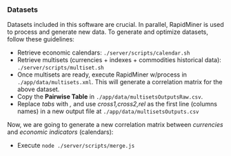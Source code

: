 ### Datasets

Datasets included in this software are crucial. In parallel, RapidMiner is used to process and generate new data.
To generate and optimize datasets, follow these guidelines:

* Retrieve economic calendars: `./server/scripts/calendar.sh`
* Retrieve multisets (currencies + indexes + commodities historical data): `./server/scripts/multiset.sh`
* Once multisets are ready, execute RapidMiner w/process in `./app/data/multisets.xml`. This will generate a correlation matrix for the above dataset.
* Copy the **Pairwise Table** in `./app/data/multisetsOutputsRaw.csv`.
* Replace *tabs* with *,* and use *cross1,cross2,rel* as the first line (columns names) in a new output file at `./app/data/multisetsOutputs.csv`

Now, we are going to generate a new correlation matrix between *currencies* and *economic indicators* (calendars):

* Execute `node ./server/scripts/merge.js`
